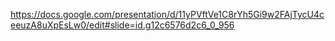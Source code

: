 https://docs.google.com/presentation/d/11yPVftVe1C8rYh5Gi9w2FAjTycU4ceeuzA8uXpEsLw0/edit#slide=id.g12c6576d2c6_0_956
